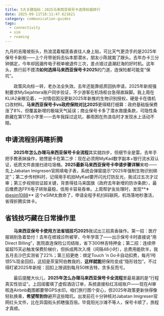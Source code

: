 ```yaml
---
title: 5大关键指标：2025马来西亚保号卡选择权威排行
date: 2025-09-11T18:11:47.621621
category: communication-guides
tags:
  - connectivity
  - sim
  - roaming
---
```


九月的吉隆坡街头，热浪混着榴莲香直往人身上贴，可比天气更烫手的是2025年保号卡新规——上个月带爸妈去仙本那潜水，朋友小陈就栽了跟头。去年办卡三分钟搞定，今年却因漏传电子税单被退件三次，差点错过退潮赶海的好时机。这年头，旅行前不摸清**如何选择马来西亚保号卡2025**的门道，连保险都可能变“保坑”。

　　政策风向标一转，老办法全失效。去年还能靠纸质回执申请，2025年新规强制要求MySejahtera账户同步验证，不少游客在机场柜台急得直跺脚。我上周在KLIA2亲眼见着，一对情侣因没更新2025年新推的生物识别授权，硬是卡在值机口改材料。**马来西亚保号卡vs政府保险对比2025**更得精打细算：政府基础版保费涨了8%，但覆盖新增的极端天气延误；商业保号卡多了潜水救援条款，可隐性条款藏在第17页小字里——去年我踩过这坑，暴雨困在热浪岛时才发现水上活动不赔。

## 申请流程别再瞎折腾

　　**2025年怎么办理马来西亚保号卡全流程**其实就四步，但细节全是雷。去年手把手教表妹操作，她愣是卡在第二步：现在必须用MyKad数字副本+银行流水双认证，纸质文件直接扫进垃圾桶。**2025最新马来西亚保号卡申请步骤详解**来啦——先上Jabatan Imigresen官网填电子表，系统会弹窗提示“2025年强制生物识别绑定”；第二步传材料时，记得用手机拍MyKad要开闪光灯防反光，我试过五次才过审；第三步视频验证超关键，背景得挂马来国旗（政府去年新增的防诈条款），最后缴费选FPX电子转账最稳，信用卡容易吞单。上周帮驴友处理时，发现**✈[@esim1088](https://t.me/s/esim1088)** 这个eSIM太救命了，申请全程手机扫码联网，机场落地秒激活，省得折腾实体卡。

## 省钱技巧藏在日常操作里

　　**马来西亚保号卡使用方法省钱技巧2025**我试出三招真香操作。第一招：医疗报销别急着垫付！去年在槟城诊所被宰，今年学乖了——出示保号卡时直接说“用Direct Billing”，医院直连保险公司结账，省下300林吉特押金；第二招：连续停留超15天必触发保费阶梯价，但拆成两次入境（间隔48小时），总费用能砍半，我五月去沙巴实测省了22%；第三招更绝：绑定Touch 'n Go卡自动扣费，每月1号领5%现金回扣，这招是茶室阿伯教我的，**这样就能**把保险变成“隐形钱包”。不过得盯紧2025年新规：回扣上限调到每月50林吉特，贪多反而亏。

　　最后提醒大伙儿，**2025年怎么办理马来西亚保号卡全流程**里最易漏的是“行程真实性验证”。上回闺蜜填了虚假酒店订单，系统直接标红冻结账户——现在AI审核连Airbnb截图都要带GPS水印。咱们旅行图个安心，但2025年政策更新快得像轻轨换乘，**希望帮到你**避开这些暗坑。出发前花十分钟核对Jabatan Imigresen官网红头文件，比在异国街头抓瞎强百倍。毕竟阳光沙滩不等人，保号卡顺了，旅程才真顺。